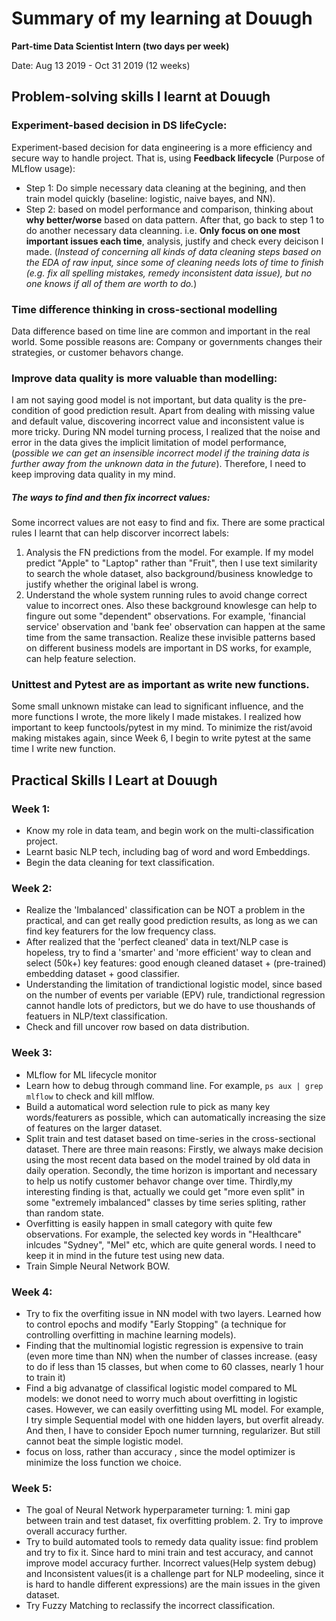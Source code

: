 # Summary of my learning at Douugh
**Part-time Data Scientist Intern (two days per week)**

Date: Aug 13 2019 - Oct 31 2019 (12 weeks)
## Problem-solving skills I learnt at Douugh
### Experiment-based decision in DS lifeCycle:
Experiment-based decision for data engineering is a more efficiency and secure way to handle project. That is, using **Feedback lifecycle** (Purpose of MLflow usage): 
- Step 1: Do simple necessary data cleaning at the begining, and then train model quickly (baseline: logistic, naive bayes, and NN). 
- Step 2: based on model performance and comparison, thinking about **why better/worse** based on data pattern. After that, go back to step 1 to do another necessary data cleanning. i.e. **Only focus on one most important issues each time**, analysis, justify and check every deicison I made. (*Instead of concerning all kinds of data cleaning steps based on the EDA of raw input, since some of cleaning needs lots of time to finish (e.g. fix all spelling mistakes, remedy inconsistent data issue), but no one knows if all of them are worth to do.*)

### Time difference thinking in cross-sectional modelling
Data difference based on time line are common and important in the real world. Some possible reasons are: Company or governments changes their strategies, or customer behavors change. 

### Improve data quality is more valuable than modelling:
I am not saying good model is not important, but data quality is the pre-condition of good prediction result. Apart from dealing with missing value and default value, discovering incorrect value and inconsistent value is more tricky. During NN model turning process, I realized that the noise and error in the data gives the implicit limitation of model performance, (*possible we can get an insensible incorrect model if the training data is further away from the unknown data in the future*). Therefore, I need to keep improving data quality in my mind. 
##### The ways to find and then fix incorrect values:
Some incorrect values are not easy to find and fix. There are some practical rules I learnt that can help discorver incorrect labels:
1. Analysis the FN predictions from the model. For example. If my model predict "Apple" to "Laptop" rather than "Fruit", then I use text similarity to search the whole dataset, also background/business knowledge to justify whether the original label is wrong.
2. Understand the whole system running rules to avoid change correct value to incorrect ones. Also these background knowlesge can help to fingure out some "dependent" observations. For example, 'financial service' observation and 'bank fee' observation can happen at the same time from the same transaction. Realize these invisible patterns based on different business models are important in DS works, for example, can help feature selection. 

### Unittest and Pytest are as important as write new functions. 
Some small unknown mistake can lead to significant influence, and the more functions I wrote, the more likely I made mistakes. I realized how important to keep functools/pytest in my mind. To minimize the rist/avoid making mistakes again, since Week 6, I begin to write pytest at the same time I write new function.  

## Practical Skills I Leart at Douugh
### Week 1: 
- Know my role in data team, and begin work on the multi-classification project.
- Learnt basic NLP tech, including bag of word and word Embeddings. 
- Begin the data cleaning for text classification. 

### Week 2:
- Realize the 'Imbalanced' classification can be NOT a problem in the practical, and can get really good prediction results, as long as we can find key featurers for the low frequency class. 
- After realized that the 'perfect cleaned' data in text/NLP case is hopeless, try to find a 'smarter' and 'more efficient' way to clean and select (50k+) key features: good enough cleaned dataset + (pre-trained) embedding dataset + good classifier.
- Understanding the limitation of trandictional logistic model, since based on the number of events per variable (EPV) rule, trandictional regression cannot handle lots of predictors, but we do have to use thoushands of featuers in NLP/text classification. 
- Check and fill uncover row based on data distribution.

### Week 3:
- MLflow for ML lifecycle monitor
- Learn how to debug through command line. For example, `ps aux | grep mlflow` to check and kill mlflow. 
- Build a automatical word selection rule to pick as many key words/featurers as possible, which can automatically increasing the size of features on the larger dataset. 
- Split train and test dataset based on time-series in the cross-sectional dataset. There are three main reasons: Firstly, we always make decision using the most recent data based on the model trained by old data in daily operation. Secondly, the time horizon is important and necessary to help us notify customer behavor change over time. Thirdly,my interesting finding is that, actually we could get "more even split" in some "extremely imbalanced" classes by time series spliting, rather than random state. 
- Overfitting is easily happen in small category with quite few observations. For example, the selected key words in "Healthcare" inlcudes "Sydney", "Mel" etc, which are quite general words. I need to keep it in mind in the future test using new data.
- Train Simple Neural Network BOW. 

### Week 4:
-  Try to fix the overfiting issue in NN model with two layers. Learned how to control epochs and modify "Early Stopping" (a technique for controlling overfitting in machine learning models). 
- Finding that the multinomial logistic regression is expensive to train (even more time than NN) when the number of classes increase. (easy to do if less than 15 classes, but when come to 60 classes, nearly 1 hour to train it)
- Find a big advanatge of classifical logistic model compared to ML models: we donot need to worry much about overfitting in logistic cases. However, we can easily overfitting using ML model. For example, I try simple Sequential model with one hidden layers, but overfit already. And then, I have to consider Epoch numer turnning, regularizer. But still cannot beat the simple logistic model.
- focus on loss, rather than accuracy , since the model optimizer is minimize the loss function we choice. 

### Week 5:
- The goal of Neural Network hyperparameter turning: 1. mini gap between train and test dataset, fix overfitting problem. 2. Try to improve overall accuracy further.
- Try to build automated tools to remedy data quality issue: find problem and try to fix it. Since hard to mini train and test accuracy, and cannot improve model accuracy further. Incorrect values(Help system debug) and Inconsistent values(it is a challenge part for NLP modeeling, since it is hard to handle different expressions) are the main issues in the given dataset. 
- Try Fuzzy Matching to reclassify the incorrect classification. 
